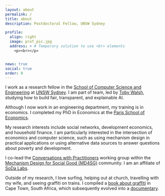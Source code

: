 ```yaml
---
layout: about
permalink: /
title: about
description: Postdoctoral Fellow, UNSW Sydney

profile:
  align: right
  image: prof_pic.jpg
  address: > # Temporary solution to use <br> elements
    <p><br></p>


news: true
social: true
order: 0
---
```


I work as a research fellow in the [School of Computer Science and Engineering](https://www.unsw.edu.au/engineering/computer-science-and-engineering) at [UNSW Sydney](https://www.unsw.edu.au/). I am part of team, led by [Toby Walsh](http://www.cse.unsw.edu.au/~tw/), studying how to build fair, transparent, and explainable AI.  

Although I now work in an engineering department, my training is in economics. I completed my PhD in Economics at the [Paris School of Economics](https://www.parisschoolofeconomics.eu/).

My research interests include social networks, development economics, and household finance. I am particularly interested in the intersection of economics and computer science, such as using mechanism design in practical applications or using alternative data sources to answer questions about poverty and development.

I co-lead the [Conversations with Practitioners](https://www.md4sg.com/workinggroups/practitioners.html) working group within the [Mechanism Design for Social Good (MD4SG)](http://md4sg.com/) community. I am an affiliate of [SoDa Labs](https://www.monash.edu/business/soda-labs/home).

Outside of my research, I love surfing, helping out at church, travelling with my wife, and seeing graffiti on trains. I compiled a [book about graffiti](https://books.google.co.za/books/about/Painting_Cape_Town.html?id=rd_hCgAAQBAJ) in Cape Town, South Africa, which subsequently evolved into a [documentary](https://www.paintingcapetown.co.za/documentary/).
